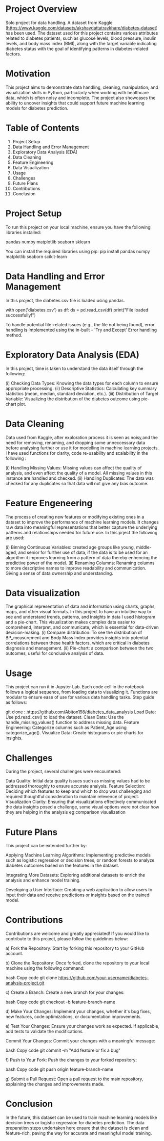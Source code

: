 # Project Overview
Solo project for data handling. 
A dataset from Kaggle (https://www.kaggle.com/datasets/akshaydattatraykhare/diabetes-dataset) has been used. 
The dataset used for this project contains various attributes related to diabetes patients, such as glucose levels, blood pressure, insulin levels, and body mass index (BMI), along with the target variable indicating diabetes status  with the goal of identifying patterns in diabetes-related factors.

# Motivation
This project aims to demonstrate data handling, cleaning, manipulation, and visualization skills in Python, particularly when working with healthcare data, which is often noisy and incomplete. The project also showcases the ability to uncover insights that could support future machine learning models for diabetes prediction.

# Table of Contents

1. Project Setup
2. Data Handling and Error Management
3. Exploratory Data Analysis (EDA)
4. Data Cleaning
5. Feature Engineering
6. Data Visualization
7. Usage
8. Challenges 
9. Future Plans
10. Contributions
11. Conclusion




# Project Setup
  To run this project on your local machine, ensure you have the following libraries installed:

   pandas
   numpy
   matplotlib
   seaborn
   sklearn
   
   You can install the required libraries using pip:
       pip install pandas numpy matplotlib seaborn scikit-learn

# Data Handling and Error Management

In this project, the diabetes.csv file is loaded using pandas. 
    
   with open('diabetes.csv') as df:
        ds = pd.read_csv(df)
        print("File loaded successfully!")
        
To handle potential file-related issues (e.g., the file not being found), error handling is implemented using the in-built - 'Try and Except' Error handling method. 
 
# Exploratory Data Analysis (EDA)
 
In this project, time is taken to understand the data itself through the following:

(i) Checking Data Types: Knowing the data types for each column to ensure appropriate processing.
(ii) Descriptive Statistics: Calculating key summary statistics (mean, median, standard deviation, etc.).
(iii) Distribution of Target Variable: Visualizing the distribution of the diabetes outcome using pie-chart plot.

# Data Cleaning

Data used from Kaggle, after exploration process it is seen as noisy,and the need for removing, renaming, and dropping some unneccessary data before analysing further or use it for modelling in machine learning projects. I have used functions for clarity, code re-usability and scalability in the following :

(i) Handling Missing Values: Missing values can affect the quality of analysis, and even affect the quality of a model. All missing values in this instance are handled and checked.
(ii) Handling Duplicates: The data was checked for any duplicates so that data will not give any bias outcome.

# Feature Engeneering
The process of creating new features or modifying existing ones in a dataset to improve the performance of machine learning models. It changes raw data into meaningful representations that better capture the underlying patterns and relationships needed for future use. In this prject the following are used:

(i) Binning Continuous Variables: created age groups like young, middle-aged, and senior for further use of data, if the data is to be used for an algorithm it improves learning from a pattern of data thereby enhencing the predictive power of the model.
(ii) Renaming Columns: Renaming columns to more descriptive names to improve readability and communication. Giving a sense of data ownership and understanding.

# Data visualization
The graphical representation of data and information using charts, graphs, maps, and other visual formats. In this project to have an intuitive way to see and understand trends, patterns, and insights in data I used histogram and a pie-chart. This visualization makes complex data easier to comprehend, interpret, and communicate, which is essential for data-driven decision-making.
(i) Compare distribution: To see the distribution of BP_measurement and Body Mass Index provides insights into potential correlations between these health factors, which are critical in diabetes diagnosis and management.
(ii) Pie-chart: a comparison between the two outcomes, useful for conclusive analysis of data. 

# Usage
This project can run it in Jupyter Lab. Each code cell in the notebook follows a logical sequence, from loading data to visualizing it. Functions are modular to ensure ease of use for various data handling tasks. Step guide as follows:

git clone : https://github.com/Abiton198/diabetes_data_analysis 
Load Data: Use pd.read_csv() to load the dataset.
Clean Data: Use the handle_missing_values() function to address missing data.
Feature Engineering: Categorize columns such as Patient_Age using categorize_age().
Visualize Data: Create histograms or pie charts for insights.

# Challenges
During the project, several challenges were encountered:

Data Quality: Initial data quality issues such as missing values had to be addressed thoroughly to ensure accurate analysis.
Feature Selection: Deciding which features to keep and which to drop was challenging and required thoughtful consideration to maintain relevence of project.
Visualization Clarity: Ensuring that visualizations effectively communicated the data insights posed a challenge, some visual options were not clear how they are helping in the analysis eg:comparison visualization

# Future Plans
This project can be extended further by:

Applying Machine Learning Algorithms: Implementing predictive models such as logistic regression or decision trees, or random forests to analyze diabetes outcomes based on the features in the dataset.

Integrating More Datasets: Exploring additional datasets to enrich the analysis and enhance model training.

Developing a User Interface: Creating a web application to allow users to input their data and receive predictions or insights based on the trained model.

# Contributions
Contributions are welcome and greatly appreciated! If you would like to contribute to this project, please follow the guidelines below:

a) Fork the Repository: Start by forking this repository to your GitHub account.

b) Clone the Repository: Once forked, clone the repository to your local machine using the following command:

   bash
   Copy code
   git clone https://github.com/your-username/diabetes-analysis-project.git

c) Create a Branch: Create a new branch for your changes:

   bash
   Copy code
   git checkout -b feature-branch-name

d) Make Your Changes: Implement your changes, whether it's bug fixes, new features, code optimizations, or    documentation improvements.

e) Test Your Changes: Ensure your changes work as expected. If applicable, add tests to validate the modifications.

Commit Your Changes: Commit your changes with a meaningful message:

   bash
   Copy code
   git commit -m "Add feature or fix a bug"

f) Push to Your Fork: Push the changes to your forked repository:

   bash
   Copy code
   git push origin feature-branch-name

g) Submit a Pull Request: Open a pull request to the main repository, explaining the changes and improvements made.


# Conclusion
In the future, this dataset can be used to train machine learning models like decision trees or logistic regression for diabetes prediction. The data preparation steps undertaken here ensure that the dataset is clean and feature-rich, paving the way for accurate and meaningful model training.